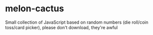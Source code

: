 # melon-cactus
Small collection of JavaScript based on random numbers (die roll/coin toss/card picker), please don't download, they're awful
